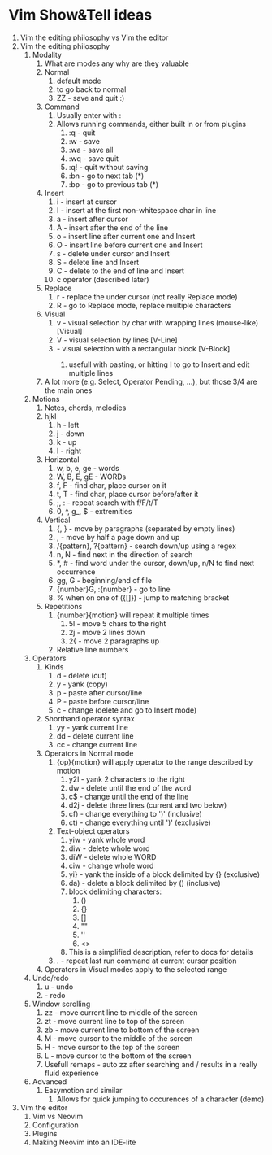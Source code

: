 # Vim Show&Tell ideas

1. Vim the editing philosophy vs Vim the editor
1. Vim the editing philosophy
    1. Modality
        1. What are modes any why are they valuable
        1. Normal
            1. default mode
            1. <esc> to go back to normal
            1. ZZ - save and quit :)
        1. Command
            1. Usually enter with :
            1. Allows running commands, either built in or from plugins
                1. :q - quit
                1. :w - save
                1. :wa - save all
                1. :wq - save quit
                1. :q! - quit without saving
                1. :bn - go to next tab (*)
                1. :bp - go to previous tab (*)
        1. Insert
            1. i - insert at cursor
            1. I - insert at the first non-whitespace char in line
            1. a - insert after cursor
            1. A - insert after the end of the line
            1. o - insert line after current one and Insert
            1. O - insert line before current one and Insert
            1. s - delete under cursor and Insert
            1. S - delete line and Insert
            1. C - delete to the end of line and Insert
            1. c operator (described later)
        1. Replace
            1. r - replace the under cursor (not really Replace mode)
            1. R - go to Replace mode, replace multiple characters
        1. Visual
            1. v - visual selection by char with wrapping lines (mouse-like) [Visual]
            1. V - visual selection by lines [V-Line]
            1. <C-v> - visual selection with a rectangular block [V-Block]
                1. usefull with pasting, or hitting I to go to Insert and edit multiple lines
        1. A lot more (e.g. Select, Operator Pending, ...), but those 3/4 are the main ones
    1. Motions
        1. Notes, chords, melodies
        1. hjkl
            1. h - left
            1. j - down
            1. k - up
            1. l - right
        1. Horizontal
            1. w, b, e, ge - words
            1. W, B, E, gE - WORDs
            1. f, F - find char, place cursor on it
            1. t, T - find char, place cursor before/after it
            1. ;, : - repeat search with f/F/t/T
            1. 0, ^, g_, $ - extremities
        1. Vertical
            1. {, } - move by paragraphs (separated by empty lines)
            1. <C-d>, <C-u> - move by half a page down and up
            1. /{pattern}, ?{pattern} - search down/up using a regex
            1. n, N - find next in the direction of search
            1. *, # - find word under the cursor, down/up, n/N to find next occurrence
            1. gg, G - beginning/end of file
            1. {number}G, :{number} - go to line
            1. % when on one of ({[]}) - jump to matching bracket
        1. Repetitions
            1. {number}{motion} will repeat it multiple times
                1. 5l - move 5 chars  to the right
                1. 2j - move 2 lines down
                1. 2{ - move 2 paragraphs up
            1. Relative line numbers
    1. Operators
        1. Kinds
            1. d - delete (cut)
            1. y - yank (copy)
            1. p - paste after cursor/line
            1. P - paste before cursor/line
            1. c - change (delete and go to Insert mode)
        1. Shorthand operator syntax
            1. yy - yank current line
            2. dd - delete current line
            3. cc - change current line
        1. Operators in Normal mode
            1. {op}{motion} will apply operator to the range described by motion
                1. y2l - yank 2 characters to the right
                1. dw - delete until the end of the word
                1. c$ - change until the end of the line
                1. d2j - delete three lines (current and two below)
                1. cf) - change everything to ')' (inclusive)
                1. ct) - change everything until ')' (exclusive)
            1. Text-object operators
                1. yiw - yank whole word
                1. diw - delete whole word
                1. diW - delete whole WORD
                1. ciw - change whole word
                1. yi} - yank the inside of a block delimited by {} (exclusive)
                1. da) - delete a block delimited by () (inclusive)
                1. block delimiting characters:
                    1. ()
                    1. {}
                    1. []
                    1. ""
                    1. ''
                    1. <>
                1. This is a simplified description, refer to docs for details
            1. . - repeat last run command at current cursor position
        1. Operators in Visual modes apply to the selected range
    1. Undo/redo
        1. u - undo
        1. <C-r> - redo
    1. Window scrolling
        1. zz - move current line to middle of the screen
        1. zt - move current line to top of the screen
        1. zb - move current line to bottom of the screen
        1. M - move cursor to the middle of the screen
        1. H - move cursor to the top of the screen
        1. L - move cursor to the bottom of the screen
        1. Usefull remaps - auto zz after searching and <C-d>/<C-u> results in a really fluid experience
    1. Advanced
        1. Easymotion and similar
            1. Allows for quick jumping to occurences of a character (demo)
1. Vim the editor
    1. Vim vs Neovim
    1. Configuration
    1. Plugins
    1. Making Neovim into an IDE-lite

